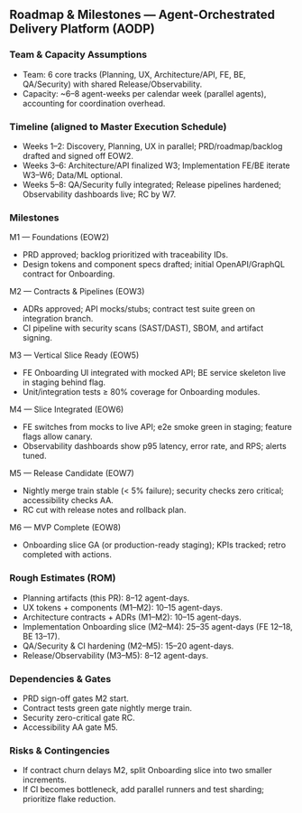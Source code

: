 ## Roadmap & Milestones — Agent-Orchestrated Delivery Platform (AODP)

### Team & Capacity Assumptions
- Team: 6 core tracks (Planning, UX, Architecture/API, FE, BE, QA/Security) with shared Release/Observability.
- Capacity: ~6–8 agent-weeks per calendar week (parallel agents), accounting for coordination overhead.

### Timeline (aligned to Master Execution Schedule)
- Weeks 1–2: Discovery, Planning, UX in parallel; PRD/roadmap/backlog drafted and signed off EOW2.
- Weeks 3–6: Architecture/API finalized W3; Implementation FE/BE iterate W3–W6; Data/ML optional.
- Weeks 5–8: QA/Security fully integrated; Release pipelines hardened; Observability dashboards live; RC by W7.

### Milestones
M1 — Foundations (EOW2)
- PRD approved; backlog prioritized with traceability IDs.
- Design tokens and component specs drafted; initial OpenAPI/GraphQL contract for Onboarding.

M2 — Contracts & Pipelines (EOW3)
- ADRs approved; API mocks/stubs; contract test suite green on integration branch.
- CI pipeline with security scans (SAST/DAST), SBOM, and artifact signing.

M3 — Vertical Slice Ready (EOW5)
- FE Onboarding UI integrated with mocked API; BE service skeleton live in staging behind flag.
- Unit/integration tests ≥ 80% coverage for Onboarding modules.

M4 — Slice Integrated (EOW6)
- FE switches from mocks to live API; e2e smoke green in staging; feature flags allow canary.
- Observability dashboards show p95 latency, error rate, and RPS; alerts tuned.

M5 — Release Candidate (EOW7)
- Nightly merge train stable (< 5% failure); security checks zero critical; accessibility checks AA.
- RC cut with release notes and rollback plan.

M6 — MVP Complete (EOW8)
- Onboarding slice GA (or production-ready staging); KPIs tracked; retro completed with actions.

### Rough Estimates (ROM)
- Planning artifacts (this PR): 8–12 agent-days.
- UX tokens + components (M1–M2): 10–15 agent-days.
- Architecture contracts + ADRs (M1–M2): 10–15 agent-days.
- Implementation Onboarding slice (M2–M4): 25–35 agent-days (FE 12–18, BE 13–17).
- QA/Security & CI hardening (M2–M5): 15–20 agent-days.
- Release/Observability (M3–M5): 8–12 agent-days.

### Dependencies & Gates
- PRD sign-off gates M2 start.
- Contract tests green gate nightly merge train.
- Security zero-critical gate RC.
- Accessibility AA gate M5.

### Risks & Contingencies
- If contract churn delays M2, split Onboarding slice into two smaller increments.
- If CI becomes bottleneck, add parallel runners and test sharding; prioritize flake reduction.

